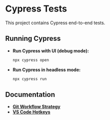 # Cypress Tests

This project contains Cypress end-to-end tests.

## Running Cypress

- **Run Cypress with UI (debug mode):**

  ```bash
  npx cypress open
  ```

- **Run Cypress in headless mode:**

  ```bash
  npx cypress run
  ```

## Documentation

- **[Git Workflow Strategy](docs/git-strategy.md)**
- **[VS Code Hotkeys](docs/hotkeys.md)**